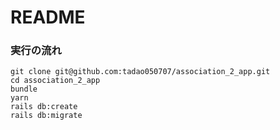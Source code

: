 # README

### 実行の流れ
```
git clone git@github.com:tadao050707/association_2_app.git
cd association_2_app
bundle
yarn
rails db:create
rails db:migrate
```

